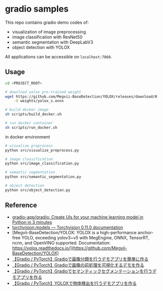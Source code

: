 # gradio samples

This repo contains gradio demo codes of:

* visualization of image preprocessing
* image classification with ResNet50
* semantic segmentation with DeepLabV3
* object detection with YOLOX

All applications can be accessible on `localhost:7860`.

## Usage

```sh
cd <PROJECT_ROOT>

# download yolox pre-trained weight
wget https://github.com/Megvii-BaseDetection/YOLOX/releases/download/0.1.1rc0/yolox_s.onnx \
    -O weights/yolox_s.onnx

# build docker image
sh scripts/build_docker.sh

# run docker container
sh scripts/run_docker.sh
```

in docker environment

```sh
# visualize preprocess
python src/visualize_preprocess.py

# image classification
python src/image_classification.py

# semantic segmentation
python src/semantic_segmentation.py

# object detection
python src/object_detection.py
```

## Reference

* [gradio-app/gradio: Create UIs for your machine learning model in Python in 3 minutes](https://github.com/gradio-app/gradio)
* [torchvision.models — Torchvision 0.11.0 documentation](https://pytorch.org/vision/stable/models.html)
* [Megvii-BaseDetection/YOLOX: YOLOX is a high-performance anchor-free YOLO, exceeding yolov3~v5 with MegEngine, ONNX, TensorRT, ncnn, and OpenVINO supported. Documentation: https://yolox.readthedocs.io/](https://github.com/Megvii-BaseDetection/YOLOX)
* [【Gradio / PyTorch】Gradioで画像分類を行うデモアプリを簡単に作る](https://yiskw713.hatenablog.com/entry/gradio_image_classification)
* [【Gradio / PyTorch】Gradioで画像の前処理を可視化するデモを作る](https://yiskw713.hatenablog.com/entry/gradio-preprocess-visualization)
* [【Gradio / PyTorch】Gradioでセマンティックセグメンテーションを行うデモアプリを作る](https://yiskw713.hatenablog.com/entry/gradio-semantic-segmentation)
* [【Gradio / PyTorch】YOLOXで物体検出を行うデモアプリを作る](https://yiskw713.hatenablog.com/entry/gradio-yolox-object-detection)
